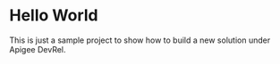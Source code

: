 # Hello World

This is just a sample project to show how to build a new solution under Apigee DevRel.
